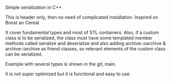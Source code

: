 Simple serialization in C++

This is header only, then no need of complicated installation. Inspired on Boost an Cereal

It cover fundamental types and most of STL containers. Also, if a custom class is to be serialized, 
the class must have some templated member methods called serialize and deserialize and also adding archive::oarchive & archive::iarchive as friend classes,
so relevant elements of the custom class can be serialized.

Example with several types is shown in the git, main. 

It is not super optimized but it is functional and easy to use. 

